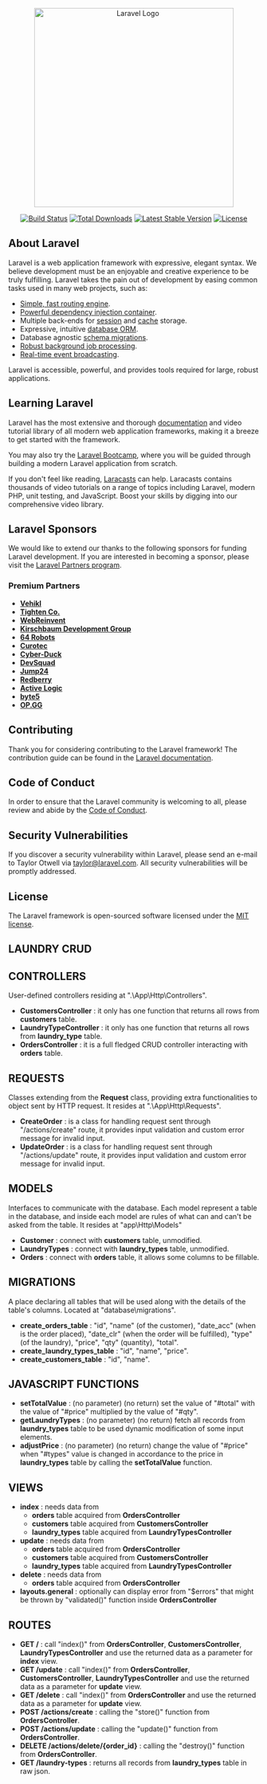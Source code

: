 <p align="center"><a href="https://laravel.com" target="_blank"><img src="https://raw.githubusercontent.com/laravel/art/master/logo-lockup/5%20SVG/2%20CMYK/1%20Full%20Color/laravel-logolockup-cmyk-red.svg" width="400" alt="Laravel Logo"></a></p>

<p align="center">
<a href="https://github.com/laravel/framework/actions"><img src="https://github.com/laravel/framework/workflows/tests/badge.svg" alt="Build Status"></a>
<a href="https://packagist.org/packages/laravel/framework"><img src="https://img.shields.io/packagist/dt/laravel/framework" alt="Total Downloads"></a>
<a href="https://packagist.org/packages/laravel/framework"><img src="https://img.shields.io/packagist/v/laravel/framework" alt="Latest Stable Version"></a>
<a href="https://packagist.org/packages/laravel/framework"><img src="https://img.shields.io/packagist/l/laravel/framework" alt="License"></a>
</p>

## About Laravel

Laravel is a web application framework with expressive, elegant syntax. We believe development must be an enjoyable and creative experience to be truly fulfilling. Laravel takes the pain out of development by easing common tasks used in many web projects, such as:

- [Simple, fast routing engine](https://laravel.com/docs/routing).
- [Powerful dependency injection container](https://laravel.com/docs/container).
- Multiple back-ends for [session](https://laravel.com/docs/session) and [cache](https://laravel.com/docs/cache) storage.
- Expressive, intuitive [database ORM](https://laravel.com/docs/eloquent).
- Database agnostic [schema migrations](https://laravel.com/docs/migrations).
- [Robust background job processing](https://laravel.com/docs/queues).
- [Real-time event broadcasting](https://laravel.com/docs/broadcasting).

Laravel is accessible, powerful, and provides tools required for large, robust applications.

## Learning Laravel

Laravel has the most extensive and thorough [documentation](https://laravel.com/docs) and video tutorial library of all modern web application frameworks, making it a breeze to get started with the framework.

You may also try the [Laravel Bootcamp](https://bootcamp.laravel.com), where you will be guided through building a modern Laravel application from scratch.

If you don't feel like reading, [Laracasts](https://laracasts.com) can help. Laracasts contains thousands of video tutorials on a range of topics including Laravel, modern PHP, unit testing, and JavaScript. Boost your skills by digging into our comprehensive video library.

## Laravel Sponsors

We would like to extend our thanks to the following sponsors for funding Laravel development. If you are interested in becoming a sponsor, please visit the [Laravel Partners program](https://partners.laravel.com).

### Premium Partners

- **[Vehikl](https://vehikl.com/)**
- **[Tighten Co.](https://tighten.co)**
- **[WebReinvent](https://webreinvent.com/)**
- **[Kirschbaum Development Group](https://kirschbaumdevelopment.com)**
- **[64 Robots](https://64robots.com)**
- **[Curotec](https://www.curotec.com/services/technologies/laravel/)**
- **[Cyber-Duck](https://cyber-duck.co.uk)**
- **[DevSquad](https://devsquad.com/hire-laravel-developers)**
- **[Jump24](https://jump24.co.uk)**
- **[Redberry](https://redberry.international/laravel/)**
- **[Active Logic](https://activelogic.com)**
- **[byte5](https://byte5.de)**
- **[OP.GG](https://op.gg)**

## Contributing

Thank you for considering contributing to the Laravel framework! The contribution guide can be found in the [Laravel documentation](https://laravel.com/docs/contributions).

## Code of Conduct

In order to ensure that the Laravel community is welcoming to all, please review and abide by the [Code of Conduct](https://laravel.com/docs/contributions#code-of-conduct).

## Security Vulnerabilities

If you discover a security vulnerability within Laravel, please send an e-mail to Taylor Otwell via [taylor@laravel.com](mailto:taylor@laravel.com). All security vulnerabilities will be promptly addressed.

## License

The Laravel framework is open-sourced software licensed under the [MIT license](https://opensource.org/licenses/MIT).

## LAUNDRY CRUD

  ## CONTROLLERS

  User-defined controllers residing at ".\App\Http\Controllers".

  - **CustomersController** : it only has one function that returns all rows from **customers** table.
  - **LaundryTypeController** : it only has one function that returns all rows from **laundry_type** table.
  - **OrdersController** : it is a full fledged CRUD controller interacting with **orders** table.

  ## REQUESTS

  Classes extending from the **Request** class, providing extra functionalities to object sent by HTTP request. It resides at ".\App\Http\Requests".

  - **CreateOrder** : is a class for handling request sent through "/actions/create" route, it provides input validation and custom error message for invalid input.
  - **UpdateOrder** : is a class for handling request sent through "/actions/update" route, it provides input validation and custom error message for invalid input.

  ## MODELS

  Interfaces to communicate with the database. Each model represent a table in the database, and inside each model are rules of what can and can't be asked from the table. It resides at "app\Http\Models"

  - **Customer** : connect with **customers** table, unmodified.
  - **LaundryTypes** : connect with **laundry_types** table, unmodified.
  - **Orders** : connect with **orders** table, it allows some columns to be fillable.

  ## MIGRATIONS

  A place declaring all tables that will be used along with the details of the table's columns. Located at "database\migrations".

  - **create_orders_table** : "id", "name" (of the customer), "date_acc" (when is the order placed), "date_clr" (when the order will be fulfilled), "type" (of the laundry), "price", "qty" (quantity), "total".
  - **create_laundry_types_table** : "id", "name", "price".
  - **create_customers_table** : "id", "name".

  ## JAVASCRIPT FUNCTIONS

  - **setTotalValue** : (no parameter) (no return) set the value of "#total" with the value of "#price" multiplied by the value of "#qty".
  - **getLaundryTypes** : (no parameter) (no return) fetch all records from **laundry_types** table to be used dynamic modification of some input elements.
  - **adjustPrice** : (no parameter) (no return) change the value of "#price" when "#types" value is changed in accordance to the price in **laundry_types** table by calling the **setTotalValue** function.

  ## VIEWS

  - **index** : needs data from 
    - **orders** table acquired from **OrdersController**
    - **customers** table acquired from **CustomersController**
    - **laundry_types** table acquired from **LaundryTypesController**
  - **update** : needs data from
    - **orders** table acquired from **OrdersController**
    - **customers** table acquired from **CustomersController**
    - **laundry_types** table acquired from **LaundryTypesController**
  - **delete** : needs data from
    - **orders** table acquired from **OrdersController**
  - **layouts.general** : optionally can display error from "$errors" that might be thrown by "validated()" function inside **OrdersController**

  ## ROUTES

  - **GET /** : call "index()" from **OrdersController**, **CustomersController**, **LaundryTypesController** and use the returned data as a parameter for **index** view.
  - **GET /update** : call "index()" from **OrdersController**, **CustomersController**, **LaundryTypesController** and use the returned data as a parameter for **update** view.
  - **GET /delete** : call "index()" from **OrdersController** and use the returned data as a parameter for **update** view.
  - **POST /actions/create** : calling the "store()" function from **OrdersController**.
  - **POST /actions/update** : calling the "update()" function from **OrdersController**.
  - **DELETE /actions/delete/{order_id}** : calling the "destroy()" function from **OrdersController**.
  - **GET /laundry-types** : returns all records from **laundry_types** table in raw json.